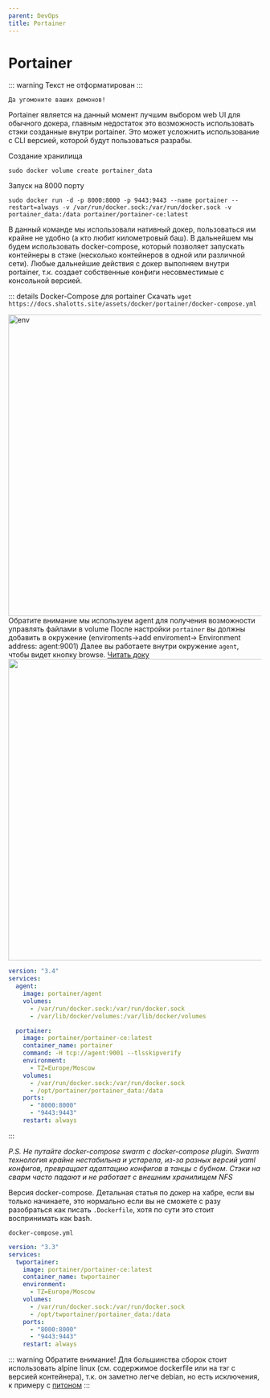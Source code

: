 ```yaml
---
parent: DevOps
title: Portainer
---
```


# Portainer

::: warning
Текст не отформатирован
:::

`Да угомоните ваших демонов!`

Portainer является на данный момент лучшим выбором web UI для обычного докера, главным 
недостаток это возможность использовать стэки созданные внутри portainer. Это может усложнить 
использование с CLI версией, которой будут пользоваться разрабы.

Создание хранилища	
```shell
sudo docker volume create portainer_data
```

Запуск на 8000 порту
```shell
sudo docker run -d -p 8000:8000 -p 9443:9443 --name portainer --restart=always -v /var/run/docker.sock:/var/run/docker.sock -v portainer_data:/data portainer/portainer-ce:latest
```

В данный команде мы использовали нативный докер, пользоваться им крайне не удобно (а кто любит 
километровый баш). В дальнейшем мы будем использовать docker-compose, который позволяет 
запускать контейнеры в стэке (несколько контейнеров в одной или различной сети). Любые 
дальнейшие действия с докер выполняем внутри portainer, т.к. создает собственные конфиги 
несовместимые с консольной версией.

::: details Docker-Compose для portainer
Скачать `wget https://docs.shalotts.site/assets/docker/portainer/docker-compose.yml`

<img height="600" src="https://content.gitbook.com/content/tLcRoAdw9BYwwpba4ZAD/blobs/6tUkFjXix8CjS7IfxrS8/2.18-environments-add.gif" 
title="env" width="600"/>
Обратите внимание мы используем agent для получения возможности управлять файлами в volume
После настройки `portainer` вы должны добавить в окружение (enviroments->add enviroment-> 
Environment address: agent:9001)
Далее вы работаете внутри окружение `agent`, чтобы видет кнопку browse. [Читать доку](https://docs.portainer.io/admin/environments/add/docker/agent)
<img height="600" src="https://content.gitbook.com/content/tLcRoAdw9BYwwpba4ZAD/blobs/IwkpiopH86XACsJnv88x/2.15-docker_volumes_volumes.png" width="600"/>
```yaml
version: "3.4"
services:
  agent:
    image: portainer/agent
    volumes:
      - /var/run/docker.sock:/var/run/docker.sock
      - /var/lib/docker/volumes:/var/lib/docker/volumes

  portainer:
    image: portainer/portainer-ce:latest
    container_name: portainer
    command: -H tcp://agent:9001 --tlsskipverify
    environment:
      - TZ=Europe/Moscow
    volumes:
      - /var/run/docker.sock:/var/run/docker.sock
      - /opt/portainer/portainer_data:/data
    ports:
      - "8000:8000"
      - "9443:9443"
    restart: always
```
:::

*P.S. Не путайте docker-compose swarm с docker-compose plugin. Swarm 
технология 
крайне нестабильна и устарела, из-за разных версий yaml конфигов, превращает адаптацию конфигов в 
танцы с бубном. Стэки на сварм часто падают и не работает с внешним хранилищем NFS*

Версия docker-compose. Детальная статья по докер на хабре, если вы только начинаете, это 
нормально если вы не сможете с разу разобраться как писать `.Dockerfile`, хотя по сути это стоит 
воспринимать как bash.

`docker-compose.yml`
```yaml
version: "3.3"
services:
  twportainer:
    image: portainer/portainer-ce:latest
    container_name: twportainer
    environment:
      - TZ=Europe/Moscow
    volumes:
      - /var/run/docker.sock:/var/run/docker.sock
      - /opt/twportainer/portainer_data:/data
    ports:
      - "8000:8000"
      - "9443:9443"
    restart: always
```

::: warning
Обратите внимание! Для большинства сборок стоит использовать alpine linux (см. содержимое 
dockerfile или на тэг с версией контейнера), т.к. он заметно легче debian, но есть исключения, к 
примеру с [питоном](https://habr.com/ru/articles/486202/)
:::
